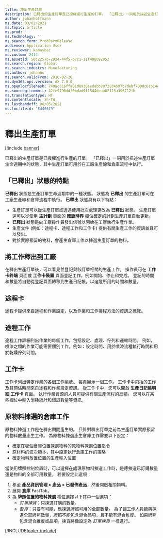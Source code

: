 ```yaml
---
title: 釋出生產訂單
description: 已釋出的生產訂單是已授權進行生產的訂單。 「已釋出」一詞用於描述生產訂單生命週期中的狀態，其中生產訂單可用於在工廠生產線和倉庫流程中執行。
author: johanhoffmann
ms.date: 03/02/2021
ms.topic: article
ms.prod: ''
ms.technology: ''
ms.search.form: ProdParmRelease
audience: Application User
ms.reviewer: kamaybac
ms.custom: 2414
ms.assetid: 50c2257b-2924-44f5-b7c1-11f498092053
ms.search.region: Global
ms.search.industry: Manufacturing
ms.author: johanho
ms.search.validFrom: 2016-02-28
ms.dyn365.ops.version: AX 7.0.0
ms.openlocfilehash: 740ac516ffa01d8930aedabb9873834b07b7debf700dc61b14d93ac8d6dcd086
ms.sourcegitcommit: 42fe9790ddf0bdad911544deaa82123a396712fb
ms.translationtype: HT
ms.contentlocale: zh-TW
ms.lasthandoff: 08/05/2021
ms.locfileid: "8446679"
---
```

# <a name="release-production-orders"></a>釋出生產訂單

[!include [banner](../includes/banner.md)]

已釋出的生產訂單是已授權進行生產的訂單。 「已釋出」一詞用於描述生產訂單生命週期中的狀態，其中生產訂單可用於在工廠生產線和倉庫流程中執行。

## <a name="characteristics-of-the-released-state"></a>「已釋出」狀態的特點

**已釋出** 狀態是生產訂單生命週期中的一種狀態。 狀態為 **已釋出** 的生產訂單可在工廠生產線和倉庫流程中執行。 **已釋出** 狀態具有以下特點：

- 生產訂單可以從生產訂單或透過使用批次處理更改為 **已釋出** 狀態。 生產訂單還可以從使用 **主計劃** 頁面的 **確認時界** 欄位確定的計劃生產訂單自動更新。
- **已釋出** 狀態是向工廠操作員發出信號以開始在工廠執行生產作業。
- 生產文件 (例如：途程卡、途程工作和工作卡) 提供有關生產工作的資訊並且可以發出。
- 對於實際預留的物料，會產生倉庫工作以揀選生產訂單的物料。

## <a name="releasing-jobs-to-the-shop-floor"></a>將工作釋出到工廠

在釋出生產訂單後，可以看見並登記與該訂單相關的生產工作。 操作員可在 **工作卡終端** 頁面或 **工作卡裝置** 頁面登記工作，例如開始、停止和完成。 登記的時間和數量將自動從登記頁面轉移到生產日記帳，以追蹤所用的時間和數量。

## <a name="route-cards"></a>途程卡

途程卡提供來自途程和作業設定，以及作業和工作排程方法的資訊之概覽。

## <a name="route-jobs"></a>途程工作

途程工作詳細列出作業的每個工作，包括設定、處理、佇列和運輸時間。 例如，噴漆之類的作業可能需要個別工作，例如：設定時間、用於噴漆流程執行時間和用於乾燥佇列時間。

## <a name="job-cards"></a>工作卡

工作卡列出特定作業的各個工作編號。 每頁顯示一個工作。 工作卡中包括的工作及其預估時間來自途程和作業設定資訊。 從工作卡中，您可以開啟 **生產日記帳明細**,**工作卡** 頁面。 執行作業資源的人員可提供有關生產流程的反饋。 您可以在某些欄位中輸入消耗統計和錯誤數量等資訊。

## <a name="warehouse-work-for-raw-material-picking"></a>原物料揀選的倉庫工作

原物料揀選工作是在釋出期間產生的。 只針對釋出訂單之前為生產訂單實際預留的物料數量產生工作。 為原物料揀選產生倉庫工作需要以下設定：

- 確定在哪個倉庫位置揀選物料的原物料揀選位置指令
- 原材料的波次範本，其中設定執行倉庫工作的策略
- 確定物料放置位置的生產輸入位置

當使用牌照控制位置時，可以選擇在處理原物料揀選工作時，是應揀選已訂購數量還是物料的全部可用數量。 若要設定此選項：

1. 移至 **產品資訊管理 \> 產品 \> 已發佈產品**，然後開啟相關物料。
1. 展開 **倉庫** FastTab。
1. 為 **牌照位置的物料揀選** 欄位選擇以下其中一個選項：
    - *訂單揀貨*：只揀選訂購的數量。
    - *暫存*：只要有可能，應揀選牌照可用的全部數量。 為了讓工作人員能夠揀選全部牌照數量，牌照不能包含混合品項，且不能有混合維度。 如果牌照包含混合維度或品項，揀貨將像設定為 *訂單揀貨* 一樣進行。

[!INCLUDE[footer-include](../../includes/footer-banner.md)]